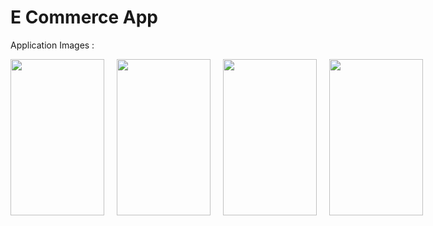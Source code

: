 # E Commerce App

Application Images : 

<div style="display: flex;">
  <img src="https://github.com/Solaymankhan/e_commerce/assets/67571737/a0c7d5cc-8986-45d1-8fb9-5f66f6c3d3da" width="150" height="250" style="margin-right: 20px;" />
  <img src="https://github.com/Solaymankhan/e_commerce/assets/67571737/726c020d-a6da-4199-824a-f163732c4776" width="150" height="250" style="margin-right: 20px;" />
  <img src="https://github.com/Solaymankhan/e_commerce/assets/67571737/10e6a6d8-8e50-4ccf-a23b-e3ab4c4106d5" width="150" height="250" style="margin-right: 20px;" />
  <img src="https://github.com/Solaymankhan/e_commerce/assets/67571737/a214fd6e-d3a0-46e6-b9f3-ab2ff605ff0d" width="150" height="250" />
</div>

